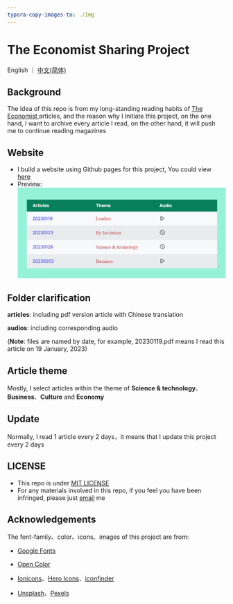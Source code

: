 ```yaml
---
typora-copy-images-to: ./Img
---
```




# The Economist Sharing Project

English ｜ [中文(简体)](README-CN.md)

## Background

The idea of this repo is from my long-standing reading habits of <a href="https://www.economist.com/" target="_blank">The Economist </a>articles, and the reason why I Initiate this project, on the one hand, I want to archive every article I read, on the other hand, it will push me to continue reading magazines



## Website

- I build a website using Github pages for this project, You could view <a href="https://ascendho.github.io/The-Economist-Sharing/entry/entry.html" target="_blank">here</a>
- Preview:![image-20230206194148345](Img/image-20230206194148345.png)



## Folder clarification

**articles**: including pdf version article with Chinese translation

**audios**: including corresponding audio

(**Note**: files are named by date, for example, 20230119.pdf means I read this article on 19 January, 2023)



## Article theme

Mostly, I select articles within the theme of **Science & technology**、**Business**、**Culture** and **Economy**



## Update

Normally, I read 1 article every 2 days，it means that I update this project every 2 days



## LICENSE

- This repo is under <a href="https://github.com/ascendho/The-Economist-Sharing/blob/master/LICENSE">MIT LICENSE</a>
- For any materials involved in this repo, if you feel you have been infringed, please just [email](mailto:ascendho@outlook.com) me



## Acknowledgements

The font-family、color、icons、images of this project are from:

- <a href="https://www.google.com/fonts">Google Fonts</a>

- <a href="https://yeun.github.io/open-color/">Open Color</a>
- <a href="https://ionic.io/ionicons">Ionicons</a>、<a href="https://heroicons.com/">Hero Icons</a>、<a href="https://www.iconfinder.com/">iconfinder</a>
- <a href="https://unsplash.com/">Unsplash</a>、<a href="https://www.pexels.com/">Pexels</a>

